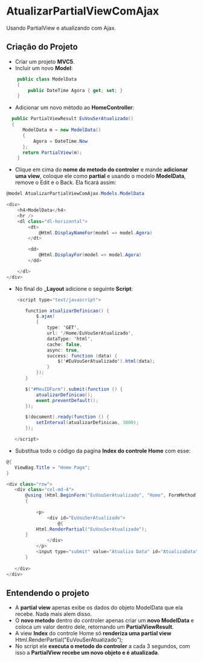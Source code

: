 # AtualizarPartialViewComAjax
Usando PartialView e atualizando com Ajax.

## Criação do Projeto
 - Criar um projeto **MVC5**.
 - Incluir um novo **Model**:
```c#
    public class ModelData
    {
        public DateTime Agora { get; set; }
    }
```
 - Adicionar um novo método ao **HomeController**:
```c#
  public PartialViewResult EuVouSerAtualizado()
  {
      ModelData m = new ModelData()
      {
          Agora = DateTime.Now
      };
      return PartialView(m);
    }
```
- Clique em cima do **nome do metodo do controler** e mande **adicionar uma view**, coloque ele como **partial** e usando o modelo **ModelData**, remove o Edit e o Back. Ela ficará assim:
```c#
@model AtualizarPartialViewComAjax.Models.ModelData

<div>
    <h4>ModelData</h4>
    <hr />
    <dl class="dl-horizontal">
        <dt>
            @Html.DisplayNameFor(model => model.Agora)
        </dt>

        <dd>
            @Html.DisplayFor(model => model.Agora)
        </dd>

    </dl>
</div>
```
 - No final do **_Layout** adicione o seguinte **Script**:
 ```c#
     <script type="text/javascript">

        function atualizarDefinicao() {
            $.ajax(
            {
                type: 'GET',
                url: '/Home/EuVouSerAtualizado',
                dataType: 'html',
                cache: false,
                async: true,
                success: function (data) {
                    $('#EuVouSerAtualizado').html(data);
                }
            });
        }

        $("#MeuIDForm").submit(function () {
            atualizarDefinicao();
            event.preventDefault();
        });

        $(document).ready(function () {
            setInterval(atualizarDefinicao, 3000);
        });

    </script>
```
 - Substitua todo o código da pagina **Index do controle Home** com esse:
 ```c#
 @{
    ViewBag.Title = "Home Page";
}

<div class="row">
    <div class="col-md-4">
        @using (Html.BeginForm("EuVouSerAtualizado", "Home", FormMethod.Post, new {@id="MeuIDForm" }))
        {
        
            <p>
                <div id="EuVouSerAtualizado">
                    @{
            Html.RenderPartial("EuVouSerAtualizado");
        }
                </div>
            </p>
            <input type="submit" value="Atualiza Data" id="AtualizaData" class="btn btn-default" />
        }
        
    </div>
</div>
```
## Entendendo o projeto
 - A **partial view** apenas exibe os dados do objeto ModelData que ela recebe. Nada mais alem disso.
 - O **novo metodo** dentro do controler apenas criar um **novo ModelData** e coloca um valor dentro dele, retornando um **PartialViewResult**.
 - A view **Index** do controle Home só **renderiza uma partial view** Html.RenderPartial("EuVouSerAtualizado");
 - No script ele **executa o metodo do controler** a cada 3 segundos, com isso a **PartialView recebe um novo objeto e é atualizada**. 

